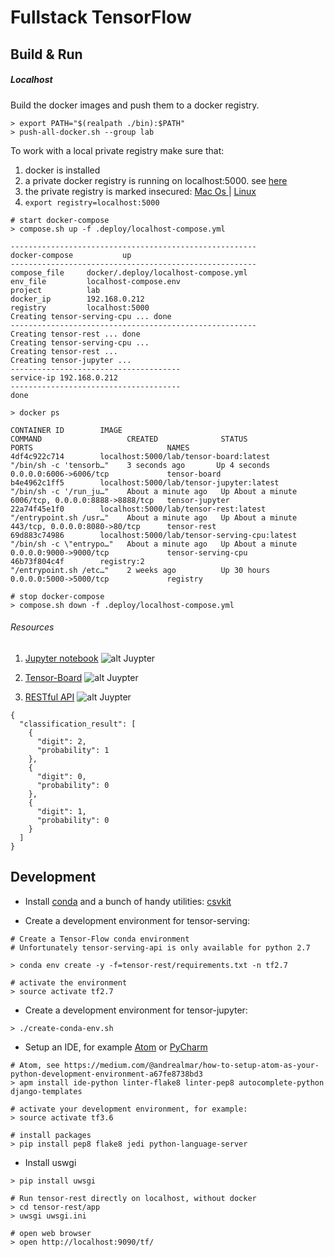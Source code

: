 # Fullstack TensorFlow

## Build & Run

##### Localhost

Build the docker images and push them to a docker registry.
```
> export PATH="$(realpath ./bin):$PATH"
> push-all-docker.sh --group lab
```
To work with a local private registry make sure that:
1. docker is installed
2. a private docker registry is running on localhost:5000. see [here](https://docs.docker.com/registry/deploying/)
3. the private registry is marked insecured: [Mac Os ](https://stackoverflow.com/questions/32808215/where-to-set-the-insecure-registry-flag-on-mac-os) | [Linux](https://docs.docker.com/registry/insecure/)
4. `export registry=localhost:5000`

```
# start docker-compose
> compose.sh up -f .deploy/localhost-compose.yml

-------------------------------------------------------
docker-compose           up
-------------------------------------------------------
compose_file     docker/.deploy/localhost-compose.yml
env_file         localhost-compose.env
project          lab
docker_ip        192.168.0.212
registry         localhost:5000
Creating tensor-serving-cpu ... done
-------------------------------------------------------
Creating tensor-rest ... done
Creating tensor-serving-cpu ...
Creating tensor-rest ...
Creating tensor-jupyter ...
--------------------------------------
service-ip 192.168.0.212
--------------------------------------
done

> docker ps

CONTAINER ID        IMAGE                                          COMMAND                   CREATED              STATUS              PORTS                              NAMES
4df4c922c714        localhost:5000/lab/tensor-board:latest         "/bin/sh -c 'tensorb…"    3 seconds ago       Up 4 seconds        0.0.0.0:6006->6006/tcp             tensor-board
b4e4962c1ff5        localhost:5000/lab/tensor-jupyter:latest       "/bin/sh -c '/run_ju…"    About a minute ago   Up About a minute   6006/tcp, 0.0.0.0:8888->8888/tcp   tensor-jupyter
22a74f45e1f0        localhost:5000/lab/tensor-rest:latest          "/entrypoint.sh /usr…"    About a minute ago   Up About a minute   443/tcp, 0.0.0.0:8080->80/tcp      tensor-rest
69d883c74986        localhost:5000/lab/tensor-serving-cpu:latest   "/bin/sh -c \"entrypo…"   About a minute ago   Up About a minute   0.0.0.0:9000->9000/tcp             tensor-serving-cpu
46b73f804c4f        registry:2                                     "/entrypoint.sh /etc…"    2 weeks ago          Up 30 hours         0.0.0.0:5000->5000/tcp             registry

# stop docker-compose
> compose.sh down -f .deploy/localhost-compose.yml
```
###### Resources
1. [Jupyter notebook](http://localhost:8888/)
![alt Juypter](https://raw.githubusercontent.com/ariellev/tensor/master/images/jupyter.png)

2. [Tensor-Board](http://localhost:6006/)
![alt Juypter](https://raw.githubusercontent.com/ariellev/tensor/master/images/tensor-board.png)

3. [RESTful API](http://localhost:8080/tf/)
![alt Juypter](https://raw.githubusercontent.com/ariellev/tensor/master/images/rest.png)

```
{
  "classification_result": [
    {
      "digit": 2,
      "probability": 1
    },
    {
      "digit": 0,
      "probability": 0
    },
    {
      "digit": 1,
      "probability": 0
    }
  ]
}
```

## Development
* Install [conda](https://conda.io/docs/user-guide/install/index.html) and a bunch of handy utilities: [csvkit](https://csvkit.readthedocs.io/en/1.0.2/)

* Create a development environment for tensor-serving:
```
# Create a Tensor-Flow conda environment
# Unfortunately tensor-serving-api is only available for python 2.7

> conda env create -y -f=tensor-rest/requirements.txt -n tf2.7

# activate the environment
> source activate tf2.7
```

* Create a development environment for tensor-jupyter:
```
> ./create-conda-env.sh
```

* Setup an IDE, for example [Atom](https://atom.io/) or [PyCharm](https://www.jetbrains.com/pycharm/)
```
# Atom, see https://medium.com/@andrealmar/how-to-setup-atom-as-your-python-development-environment-a67fe8738bd3
> apm install ide-python linter-flake8 linter-pep8 autocomplete-python django-templates

# activate your development environment, for example:
> source activate tf3.6

# install packages
> pip install pep8 flake8 jedi python-language-server
```

* Install uswgi
```
> pip install uwsgi

# Run tensor-rest directly on localhost, without docker
> cd tensor-rest/app
> uwsgi uwsgi.ini

# open web browser
> open http://localhost:9090/tf/

```
